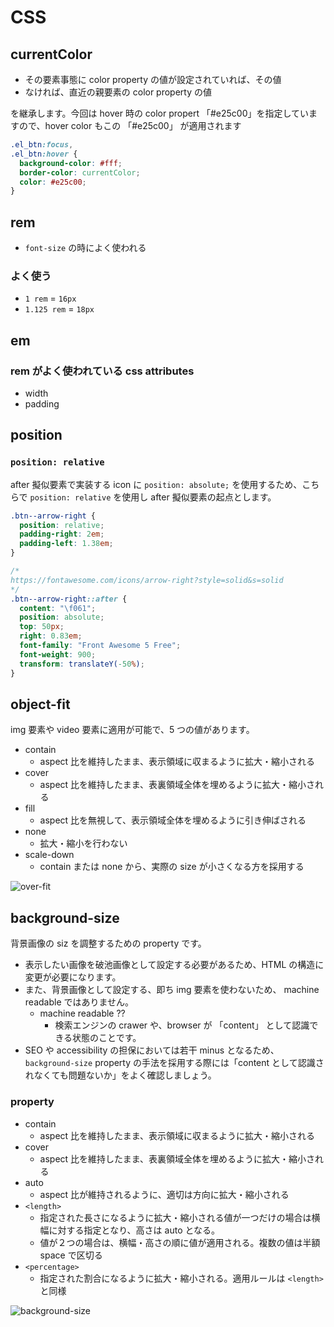 # CSS

## currentColor

- その要素事態に color property の値が設定されていれば、その値
- なければ、直近の親要素の color property の値

を継承します。今回は hover 時の color propert 「#e25c00」を指定していますので、hover color もこの 「#e25c00」 が適用されます

```css
.el_btn:focus,
.el_btn:hover {
  background-color: #fff;
  border-color: currentColor;
  color: #e25c00;
}
```

## rem

- `font-size` の時によく使われる

### よく使う

- `1 rem` = `16px`
- `1.125 rem` = `18px`

## em

### rem がよく使われている css attributes

- width
- padding

## position

### `position: relative`

after 擬似要素で実装する icon に `position: absolute;` を使用するため、こちらで `position: relative` を使用し after 擬似要素の起点とします。

```css
.btn--arrow-right {
  position: relative;
  padding-right: 2em;
  padding-left: 1.38em;
}

/* 
https://fontawesome.com/icons/arrow-right?style=solid&s=solid 
*/
.btn--arrow-right::after {
  content: "\f061";
  position: absolute;
  top: 50px;
  right: 0.83em;
  font-family: "Front Awesome 5 Free";
  font-weight: 900;
  transform: translateY(-50%);
}
```

## object-fit

img 要素や video 要素に適用が可能で、5 つの値があります。

- contain
  - aspect 比を維持したまま、表示領域に収まるように拡大・縮小される
- cover
  - aspect 比を維持したまま、表裏領域全体を埋めるように拡大・縮小される
- fill
  - aspect 比を無視して、表示領域全体を埋めるように引き伸ばされる
- none
  - 拡大・縮小を行わない
- scale-down
  - contain または none から、実際の size が小さくなる方を採用する

![over-fit](./imgs/ch6-overfit.png)

## background-size

背景画像の siz を調整するための property です。

- 表示したい画像を破池画像として設定する必要があるため、HTML の構造に変更が必要になります。
- また、背景画像として設定する、即ち img 要素を使わないため、 machine readable ではありません。
  - machine readable ??
    - 検索エンジンの crawer や、browser が 「content」 として認識できる状態のことです。
- SEO や accessibility の担保においては若干 minus となるため、`background-size` property の手法を採用する際には「content として認識されなくても問題ないか」をよく確認しましょう。

### property

- contain
  - aspect 比を維持したまま、表示領域に収まるように拡大・縮小される
- cover
  - aspect 比を維持したまま、表裏領域全体を埋めるように拡大・縮小される
- auto
  - aspect 比が維持されるように、適切は方向に拡大・縮小される
- `<length>`
  - 指定された長さになるように拡大・縮小される値が一つだけの場合は横幅に対する指定となり、高さは auto となる。
  - 値が２つの場合は、横幅・高さの順に値が適用される。複数の値は半額 space で区切る
- `<percentage>`
  - 指定された割合になるように拡大・縮小される。適用ルールは `<length>` と同様

![background-size](./imgs/ch06-background-size.png)
